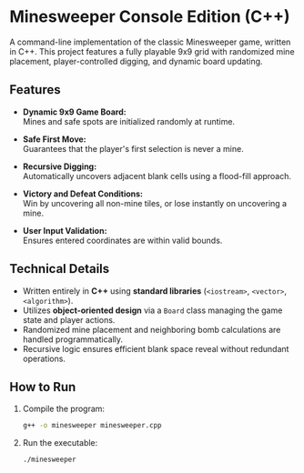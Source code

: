 # Minesweeper Console Edition (C++)

A command-line implementation of the classic Minesweeper game, written in C++. This project features a fully playable 9x9 grid with randomized mine placement, player-controlled digging, and dynamic board updating.

## Features

- **Dynamic 9x9 Game Board:**  
  Mines and safe spots are initialized randomly at runtime.

- **Safe First Move:**  
  Guarantees that the player's first selection is never a mine.

- **Recursive Digging:**  
  Automatically uncovers adjacent blank cells using a flood-fill approach.

- **Victory and Defeat Conditions:**  
  Win by uncovering all non-mine tiles, or lose instantly on uncovering a mine.

- **User Input Validation:**  
  Ensures entered coordinates are within valid bounds.

## Technical Details

- Written entirely in **C++** using **standard libraries** (`<iostream>`, `<vector>`, `<algorithm>`).
- Utilizes **object-oriented design** via a `Board` class managing the game state and player actions.
- Randomized mine placement and neighboring bomb calculations are handled programmatically.
- Recursive logic ensures efficient blank space reveal without redundant operations.

## How to Run

1. Compile the program:
   ```bash
   g++ -o minesweeper minesweeper.cpp
   ```
2. Run the executable:
   ```bash
   ./minesweeper
   ```
